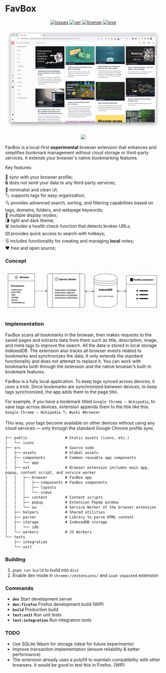 # FavBox

<p align="center">
<a href="https://github.com/dd3v/favbox/issues"><img src="https://img.shields.io/github/issues/dd3v/favbox" alt="issues"></a>
<a href="https://github.com/dd3v/favbox"><img src="https://img.shields.io/github/package-json/v/dd3v/favbox" alt="ver"></a>
<a href="https://github.com/dd3v/favbox"><img src="https://img.shields.io/badge/License-MIT-yellow.svg" alt="license"></a>
<a href="https://github.com/dd3v/favbox"><img src="https://img.shields.io/badge/Made%20With-Love-orange.svg" alt="love"></a>
</p>

![image](app_demo.png) 

<p align="center">
<a href="https://chrome.google.com/webstore/detail/favbox/eangbddipcghohfjefjmfihcjgjnnemj">
<img src="https://img.shields.io/badge/Google%20Chrome-4285F4?style=for-the-badge&logo=GoogleChrome&logoColor=white">
</a>
</p>


FavBox is a local-first **experimental** browser extension that enhances and simplifies bookmark management without cloud storage or third-party services. It extends your browser's native bookmarking features.

Key features:

🔄 sync with your browser profile;\
🔒 does not send your data to any third-party services;\
🎨 minimalist and clean UI; \
🏷 supports tags for easy organization;\
🔍 provides advanced search, sorting, and filtering capabilities based on tags, domains, folders, and webpage keywords;\
🌁 multiple display modes; \
🌗 light and dark theme;\
🗑️ includes a health check function that detects broken URLs; \
⌨️ provides quick access to search with hotkeys;  \
🗒️ includes functionality for creating and managing **local** notes; \
❤️ free and open source;

### Concept

![image](concept.png) 

### Implementation

FavBox scans all bookmarks in the browser, then makes requests to the saved pages and extracts data from them such as title, description, image, and meta tags to improve the search. All the data is stored in local storage IndexedDB. The extension also tracks all browser events related to bookmarks and synchronizes the data. It only extends the standard functionality and does not attempt to replace it. You can work with bookmarks both through the extension and the native browser’s built-in bookmark features.


FavBox is a fully local application. To keep tags synced across devices, it uses a trick. Since bookmarks are synchronized between devices, to keep tags synchronized, the app adds them to the page title.

For example, if you have a bookmark titled `Google Chrome — Wikipedia`, to save tags across devices, extension appends them to the title like this:
`Google Chrome — Wikipedia 🏷 #wiki #browser`

This way, your tags become available on other devices without using any cloud services — only through the standard Google Chrome profile sync.


```
├── public                 # Static assets (icons, etc.)
│   └── icons
├── src                    # Source code
│   ├── assets             # Global assets
│   ├── components         # Common reusable app components
│   │   └── app
│   ├── ext                # Browser extension includes main app, popup, content script, and service worker
│   │   ├── browser        # FavBox app
│   │   │   ├── components # FavBox components
│   │   │   ├── layouts   
│   │   │   └── views
│   │   ├── content        # Content scripts
│   │   ├── popup          # Extension PopUp window
│   │   └── sw             # Service Worker of the browser extension
│   ├── helpers            # Shared utilities
│   ├── parser             # Library to parse HTML content
│   ├── storage            # IndexedDB storage
│   │   └── idb
│   └── workers            # JS Workers
└── tests
    ├── integration
    └── unit
```

### Building
1. `pnpm run build` to build into `dist`
2. Enable dev mode in `chrome://extensions/` and `Load unpacked` extension

### Commands

- **`dev`**  Start development server  
- **`dev:firefox`**  Firefox development build (WIP)
- **`build`**  Production build  
- **`test:unit`** Run unit tests  
- **`test:integration`**   Run integration tests  

### TODO
- Use SQLite Wasm for storage (ideal for future experiments)
- Improve transaction implementation (ensure reliability & better performance)
- The extension already uses a polyfill to maintain compatibility with other browsers. It would be good to test this in Firefox. (WIP)